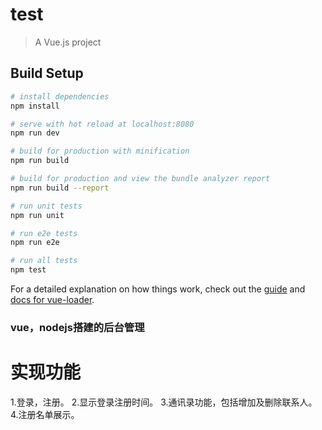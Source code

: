 # test

> A Vue.js project

## Build Setup

``` bash
# install dependencies
npm install

# serve with hot reload at localhost:8080
npm run dev

# build for production with minification
npm run build

# build for production and view the bundle analyzer report
npm run build --report

# run unit tests
npm run unit

# run e2e tests
npm run e2e

# run all tests
npm test
```

For a detailed explanation on how things work, check out the [guide](http://vuejs-templates.github.io/webpack/) and [docs for vue-loader](http://vuejs.github.io/vue-loader).

### vue，nodejs搭建的后台管理
# 实现功能
1.登录，注册。
2.显示登录注册时间。
3.通讯录功能，包括增加及删除联系人。
4.注册名单展示。
